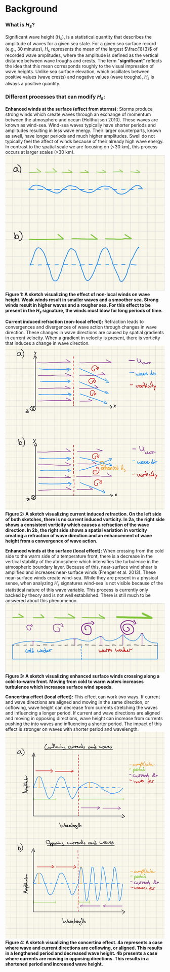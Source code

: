 # Background

### What is $H_s$?

Significant wave height ($H_s$), is a statistical quantity that describes the amplitude of waves for a given sea state. For a given sea surface record (e.g., 30 minutes), $H_s$ represents the mean of the largest $\frac{1}{3}$ of recorded wave amplitudes, where the amplitude is defined as the vertical distance between wave troughs and crests. The term "**significant**" reflects the idea that this mean corresponds roughly to the visual impression of wave heights. Unlike sea surface elevation, which oscillates between positive values (wave crests) and negative values (wave troughs), $H_s$ is always a positive quantity.

### Different processes that can modify $H_s$:

**Enhanced winds at the surface (effect from storms):** 
Storms produce strong winds which create waves through an exchange of momentum between the atmosphere and ocean (Holthuijsen 2010).  These waves are known as wind-sea. Wind-sea waves typically have shorter periods and amplitudes resulting in less wave energy. Their larger counterparts, known as swell, have longer periods and much higher amplitudes. Swell do not typically feel the affect of winds because of their already high wave energy. In contrast to the spatial scale we are focusing on (<30 km), this process occurs at larger scales (>30 km).
![non-local_winds](./sketches/non-local_enhanced_winds.jpg)
**Figure 1: A sketch visualizing the effect of non-local winds on wave height. Weak winds result in smaller waves and a smoother sea. Strong winds result in higher waves and a rougher sea. For this effect to be present in the $H_s$ signature, the winds must blow for long periods of time.**

**Current induced refraction (non-local effect):** 
Refraction leads to convergences and divergences of wave action through changes in wave direction. These changes in wave directions are caused by spatial gradients in current velocity. When a gradient in velocity is present, there is vorticity that induces a change in wave direction.
![current_induced_refraction](./sketches/current_induced_refraction_sketch_cropped.jpg)
**Figure 2: A sketch visualizing current induced refraction. On the left side of both sketches, there is no current induced vorticity. In 2a, the right side shows a consistent vorticity which causes a refraction of the wave direction. In 2b, the right side shows a spatial variation in vorticity creating a refraction of wave direction and an enhancement of wave height from a convergence of wave action.**

**Enhanced winds at the surface (local effect):** 
When crossing from the cold side to the warm side of a temperature front, there is a decrease in the vertical stability of the atmosphere which intensifies the turbulence in the atmospheric boundary layer. Because of this, near-surface wind shear is amplified and increases near-surface winds (Frenger et al. 2013). These near-surface winds create wind-sea. While they are present in a physical sense, when analyzing $H_s$ signatures wind-sea is not visible because of the statistical nature of this wave variable. This process is currently only backed by theory and is not well established. There is still much to be answered about this phenomenon.
![enhanced_surface_winds](./sketches/enhanced_surface_winds_sketch.jpg)
**Figure 3: A sketch visualizing enhanced surface winds crossing along a cold-to-warm front. Moving from cold to warm waters increases turbulence which increases surface wind speeds.**

**Concertina effect (local effect):** 
This effect can work two ways. If current and wave directions are aligned and moving in the same direction, or coflowing, wave height can decrease from currents stretching the waves and influencing a longer period. If current and wave directions are aligned and moving in opposing directions, wave height can increase from currents pushing the into waves and influencing a shorter period. The impact of this effect is stronger on waves with shorter period and wavelength.
![concertina_sketch](./sketches/concertina_sketch.jpg)
**Figure 4: A sketch visualizing the concertina effect. 4a represents a case where wave and current directions are coflowing, or aligned. This results in a lengthened period and decreased wave height. 4b presents a case where currents are moving in opposing directions. This results in a shortened period and increased wave height.**
